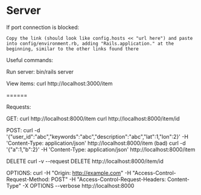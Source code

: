 Server
======

If port connection is blocked:

    Copy the link (should look like config.hosts << "url here") and paste into config/environment.rb, adding "Rails.application." at the beginning, similar to the other links found there

Useful commands:

Run server:
    bin/rails server

View items:
    curl http://localhost:3000/item

======

Requests:

GET:
    curl http://localhost:8000/item
    curl http://localhost:8000/item/id

POST:
    curl -d '{"user_id":"abc","keywords":"abc","description":"abc","lat":1,"lon":2}' -H 'Content-Type: application/json' http://localhost:8000/item
    (bad) curl -d '{"a":1,"b":2}' -H 'Content-Type: application/json' http://localhost:8000/item

DELETE
    curl -v --request DELETE http://localhost:8000/item/id

OPTIONS:
    curl -H "Origin: http://example.com" -H "Access-Control-Request-Method: POST" -H "Access-Control-Request-Headers: Content-Type" -X OPTIONS --verbose http://localhost:8000